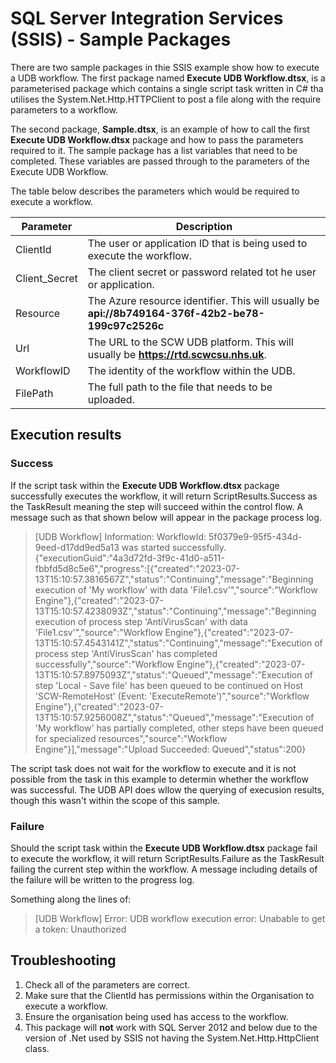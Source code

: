 # SQL Server Integration Services (SSIS) - Sample Packages

There are two sample packages in thie SSIS example show how to execute a UDB workflow. The first package named **Execute UDB Workflow.dtsx**, is a parameterised package which contains a single script task written in C# tha utilises the System.Net.Http.HTTPClient to post a file along with the require parameters to a workflow.

The second package, **Sample.dtsx**, is an example of how to call the first **Execute UDB Workflow.dtsx** package and how to pass the parameters required to it. The sample package has a list variables that need to be completed. These variables are passed through to the parameters of the Execute UDB Workflow.

The table below describes the parameters which would be required to execute a workflow.

| Parameter | Description |
| ----------- | ----------- |
| ClientId | The user or application ID that is being used to execute the workflow. |
| Client_Secret | The client secret or password related tot he user or application. |
| Resource | The Azure resource identifier. This will usually be **api://8b749164-376f-42b2-be78-199c97c2526c** |
| Url | The URL to the SCW UDB platform. This will usually be **https://rtd.scwcsu.nhs.uk**.|
| WorkflowID | The identity of the workflow within the UDB. |
| FilePath | The full path to the file that needs to be uploaded. |



## **Execution results** ##

### **Success** ###

If the script task within the **Execute UDB Workflow.dtsx** package successfully executes the workflow, it will return ScriptResults.Success as the TaskResult meaning the step will succeed within the control flow. A message such as that shown below will appear in the package process log.

>[UDB Workflow] Information: WorkflowId: 5f0379e9-95f5-434d-9eed-d17dd9ed5a13 was started successfully.
{"executionGuid":"4a3d72fd-3f9c-41d0-a511-fbbfd5d8c5e6","progress":[{"created":"2023-07-13T15:10:57.3816567Z","status":"Continuing","message":"Beginning execution of 'My workflow' with data 'File1.csv'","source":"Workflow Engine"},{"created":"2023-07-13T15:10:57.4238093Z","status":"Continuing","message":"Beginning execution of process step 'AntiVirusScan' with data 'File1.csv'","source":"Workflow Engine"},{"created":"2023-07-13T15:10:57.4543141Z","status":"Continuing","message":"Execution of process step 'AntiVirusScan' has completed successfully","source":"Workflow Engine"},{"created":"2023-07-13T15:10:57.8975093Z","status":"Queued","message":"Execution of step 'Local - Save file' has been queued to be continued on Host 'SCW-RemoteHost' (Event: 'ExecuteRemote')","source":"Workflow Engine"},{"created":"2023-07-13T15:10:57.9256008Z","status":"Queued","message":"Execution of 'My workflow' has partially completed, other steps have been queued for specialized resources","source":"Workflow Engine"}],"message":"Upload Succeeded: Queued","status":200}

The script task does not wait for the workflow to execute and it is not possible from the task in this example to determin whether the workflow was successful. The UDB API does wllow the querying of execusion results, though this wasn't within the scope of this sample.

### **Failure** ###
Should the script task within the **Execute UDB Workflow.dtsx** package fail to execute the workflow, it will return ScriptResults.Failure as the TaskResult failing the current step within the workflow. A message including details of the failure will be written to the progress log.

Something along the lines of:

>[UDB Workflow] Error: UDB workflow execution error: Unabable to get a token: Unauthorized

## Troubleshooting ##
1. Check all of the parameters are correct.
2. Make sure that the ClientId has permissions within the Organisation to execute a workflow.
3. Ensure the organisation being used has access to the workflow.
4. This package will **not** work with SQL Server 2012 and below due to the version of .Net used by SSIS not having the System.Net.Http.HttpClient class.